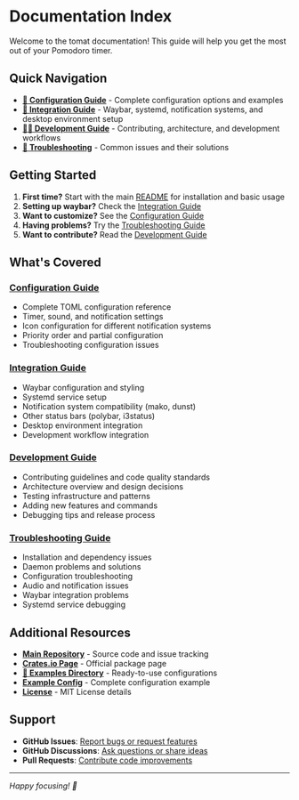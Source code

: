 # Documentation Index

Welcome to the tomat documentation! This guide will help you get the most out of
your Pomodoro timer.

## Quick Navigation

- **[📖 Configuration Guide](configuration.md)** - Complete configuration
  options and examples
- **[🔗 Integration Guide](integration.md)** - Waybar, systemd, notification
  systems, and desktop environment setup
- **[👨‍💻 Development Guide](development.md)** - Contributing, architecture, and
  development workflows
- **[🐛 Troubleshooting](troubleshooting.md)** - Common issues and their
  solutions

## Getting Started

1. **First time?** Start with the main [README](../README.md) for installation
   and basic usage
2. **Setting up waybar?** Check the
   [Integration Guide](integration.md#waybar-integration)
3. **Want to customize?** See the [Configuration Guide](configuration.md)
4. **Having problems?** Try the [Troubleshooting Guide](troubleshooting.md)
5. **Want to contribute?** Read the [Development Guide](development.md)

## What's Covered

### [Configuration Guide](configuration.md)

- Complete TOML configuration reference
- Timer, sound, and notification settings
- Icon configuration for different notification systems
- Priority order and partial configuration
- Troubleshooting configuration issues

### [Integration Guide](integration.md)

- Waybar configuration and styling
- Systemd service setup
- Notification system compatibility (mako, dunst)
- Other status bars (polybar, i3status)
- Desktop environment integration
- Development workflow integration

### [Development Guide](development.md)

- Contributing guidelines and code quality standards
- Architecture overview and design decisions
- Testing infrastructure and patterns
- Adding new features and commands
- Debugging tips and release process

### [Troubleshooting Guide](troubleshooting.md)

- Installation and dependency issues
- Daemon problems and solutions
- Configuration troubleshooting
- Audio and notification issues
- Waybar integration problems
- Systemd service debugging

## Additional Resources

- **[Main Repository](https://github.com/jolars/tomat)** - Source code and issue
  tracking
- **[Crates.io Page](https://crates.io/crates/tomat)** - Official package page
- **[📁 Examples Directory](../examples/)** - Ready-to-use configurations
- **[Example Config](../examples/config.toml)** - Complete configuration example
- **[License](../LICENSE)** - MIT License details

## Support

- **GitHub Issues**:
  [Report bugs or request features](https://github.com/jolars/tomat/issues)
- **GitHub Discussions**:
  [Ask questions or share ideas](https://github.com/jolars/tomat/discussions)
- **Pull Requests**:
  [Contribute code improvements](https://github.com/jolars/tomat/pulls)

---

_Happy focusing! 🍅_

